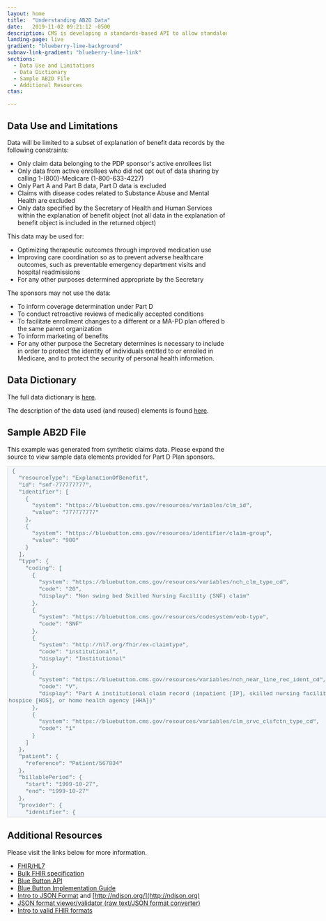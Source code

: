 ```yaml
---
layout: home
title:  "Understanding AB2D Data"
date:   2019-11-02 09:21:12 -0500 
description: CMS is developing a standards-based API to allow standalone Medicare Part D plan (PDP) sponsors to retrieve Medicare claims data for their enrollees.
landing-page: live
gradient: "blueberry-lime-background"
subnav-link-gradient: "blueberry-lime-link"
sections:
  - Data Use and Limitations 
  - Data Dictionary
  - Sample AB2D File
  - Additional Resources
ctas:

---
```

<style>
textarea {
    font-family: monospace, monospace;
    font-size: 1em;    
    background-color: #f3f6fa;
    border: solid 1px #dddddd;
    font: 1rem Consolas, "Liberation Mono", Menlo, Courier, monospace;
    font-size: .8rem;
    line-height: 1.25;
    color: #567482;
}
</style>

## Data Use and Limitations

Data will be limited to a subset of explanation of benefit data records by the following constraints:

- Only claim data belonging to the PDP sponsor's active enrollees list
- Only data from active enrollees who did not opt out of data sharing by calling 1-(800)-Medicare (1-800-633-4227)
- Only Part A and Part B data, Part D data is excluded
- Claims with disease codes related to Substance Abuse and Mental Health are excluded
- Only data specified by the Secretary of Health and Human Services within the explanation of benefit object (not all 
data in the explanation of benefit object is included in the returned object)

This data may be used for:

- Optimizing therapeutic outcomes through improved medication use
- Improving care coordination so as to prevent adverse healthcare outcomes, such as preventable emergency department 
visits and hospital readmissions
- For any other purposes determined appropriate by the Secretary

The sponsors may not use the data:

- To inform coverage determination under Part D
- To conduct retroactive reviews of medically accepted conditions
- To facilitate enrollment changes to a different or a MA-PD plan offered b the same parent organization
- To inform marketing of benefits
- For any other purpose the Secretary determines is necessary to include in order to protect the identity of 
individuals entitled to or enrolled in Medicare, and to protect the security of personal health information.

## Data Dictionary

The full data dictionary is [here](data_dictionary.html).

The description of the data used (and reused) elements is found [here](data_types.html).

## Sample AB2D File

This example was generated from synthetic claims data. Please expand the source to view sample data elements provided for Part D Plan sponsors.

 <textarea cols="100" rows="50">
 {
   "resourceType": "ExplanationOfBenefit",
   "id": "snf-777777777",
   "identifier": [
     {
       "system": "https://bluebutton.cms.gov/resources/variables/clm_id",
       "value": "777777777"
     },
     {
       "system": "https://bluebutton.cms.gov/resources/identifier/claim-group",
       "value": "900"
     }
   ],
   "type": {
     "coding": [
       {
         "system": "https://bluebutton.cms.gov/resources/variables/nch_clm_type_cd",
         "code": "20",
         "display": "Non swing bed Skilled Nursing Facility (SNF) claim"
       },
       {
         "system": "https://bluebutton.cms.gov/resources/codesystem/eob-type",
         "code": "SNF"
       },
       {
         "system": "http://hl7.org/fhir/ex-claimtype",
         "code": "institutional",
         "display": "Institutional"
       },
       {
         "system": "https://bluebutton.cms.gov/resources/variables/nch_near_line_rec_ident_cd",
         "code": "V",
         "display": "Part A institutional claim record (inpatient [IP], skilled nursing facility [SNF], hospice [HOS], or home health agency [HHA])"
       },
       {
         "system": "https://bluebutton.cms.gov/resources/variables/clm_srvc_clsfctn_type_cd",
         "code": "1"
       }
     ]
   },
   "patient": {
     "reference": "Patient/567834"
   },
   "billablePeriod": {
   	 "start": "1999-10-27",
   	 "end": "1999-10-27"
   },
   "provider": {
     "identifier": {
       "system": "https://bluebutton.cms.gov/resources/variables/prvdr_num",
       "value": "299999"
     }
   },
   "organization": {
     "identifier": {
       "system": "http://hl7.org/fhir/sid/us-npi",
       "value": "1111111111"
     }
   },
   "facility": {
     "extension": [
       {
         "url": "https://bluebutton.cms.gov/resources/variables/clm_fac_type_cd",
         "valueCoding": {
           "system": "https://bluebutton.cms.gov/resources/variables/clm_fac_type_cd",
           "code": "2",
           "display": "Skilled Nursing Facility (SNF)"
         }
       }
     ],
     "identifier": {
       "system": "http://hl7.org/fhir/sid/us-npi",
       "value": "1111111111"
     }
   },
   "careTeam": [
     {
       "sequence": 2,
       "provider": {
         "identifier": {
           "system": "http://hl7.org/fhir/sid/us-npi",
           "value": "3333333333"
         }
       },
       "role": {
         "coding": [
           {
             "system": "http://hl7.org/fhir/claimcareteamrole",
             "code": "assist",
             "display": "Assisting Provider"
           }
         ]
       }
     },
     {
       "sequence": 3,
       "provider": {
         "identifier": {
           "system": "http://hl7.org/fhir/sid/us-npi",
           "value": "4444444444"
         }
       },
       "role": {
         "coding": [
           {
             "system": "http://hl7.org/fhir/claimcareteamrole",
             "code": "other",
             "display": "Other"
           }
         ]
       }
     },
     {
       "sequence": 4,
       "provider": {
         "identifier": {
           "system": "http://hl7.org/fhir/sid/us-npi",
           "value": "2222222222"
         }
       },
       "role": {
         "coding": [
           {
             "system": "http://hl7.org/fhir/claimcareteamrole",
             "code": "primary",
             "display": "Primary provider"
           }
         ]
       }
     },
     {
       "sequence": 5,
       "provider": {
         "identifier": {
           "system": "http://hl7.org/fhir/sid/us-npi",
           "value": "345345345"
         }
       },
       "role": {
         "coding": [
           {
             "system": "http://hl7.org/fhir/claimcareteamrole",
             "code": "primary",
             "display": "Primary provider"
           }
         ]
       }
     }
   ],
   "diagnosis": [
     {
       "packageCode": {
         "coding": [
           {
             "system": "https://bluebutton.cms.gov/resources/variables/clm_drg_cd",
             "code": "645"
           }
         ]
       }
     },
     {
       "sequence": 2,
       "diagnosisCodeableConcept": {
         "coding": [
           {
             "system": "http://hl7.org/fhir/sid/icd-9-cm",
             "code": "R4444"
           }
         ]
       },
       "type": [
         {
           "coding": [
             {
               "system": "https://bluebutton.cms.gov/resources/codesystem/diagnosis-type",
               "code": "admitting",
               "display": "The diagnosis given as the reason why the patient was admitted to the hospital."
             }
           ]
         }
       ]
     },
     {
       "sequence": 3,
       "diagnosisCodeableConcept": {
         "coding": [
           {
             "system": "http://hl7.org/fhir/sid/icd-9-cm",
             "code": "R5555"
           }
         ]
       },
       "type": [
         {
           "coding": [
             {
               "system": "https://bluebutton.cms.gov/resources/codesystem/diagnosis-type",
               "code": "principal",
               "display": "The single medical diagnosis that is most relevant to the patient's chief complaint or need for treatment."
             }
           ]
         }
       ]
     },
     {
       "sequence": 4,
       "diagnosisCodeableConcept": {
         "coding": [
           {
             "system": "http://hl7.org/fhir/sid/icd-9-cm",
             "code": "R6666"
           }
         ]
       }
     },
     {
       "sequence": 5,
       "diagnosisCodeableConcept": {
         "coding": [
           {
             "system": "http://hl7.org/fhir/sid/icd-9-cm",
             "code": "R2222"
           }
         ]
       },
       "type": [
         {
           "coding": [
             {
               "system": "https://bluebutton.cms.gov/resources/codesystem/diagnosis-type",
               "code": "external-first",
               "display": "The code used to identify the 1st external cause of injury, poisoning, or other adverse effect."
             }
           ]
         }
       ]
     },
     {
       "sequence": 6,
       "diagnosisCodeableConcept": {
         "coding": [
           {
             "system": "http://hl7.org/fhir/sid/icd-9-cm",
             "code": "R3333"
           }
         ]
       },
       "type": [
         {
           "coding": [
             {
               "system": "https://bluebutton.cms.gov/resources/codesystem/diagnosis-type",
               "code": "external",
               "display": "A code used to identify an external cause of injury, poisoning, or other adverse effect."
             }
           ]
         }
       ]
     }
   ],
   "procedure": [
     {
       "sequence": 1,
       "date": "2016-01-16T00:00:00-06:00",
       "procedureCodeableConcept": {
         "coding": [
           {
             "system": "http://hl7.org/fhir/sid/icd-9-cm",
             "code": "0TCCCCC"
           }
         ]
       }
     }
   ],
   "precedence": 0,
   "item": [
     {
       "sequence": 1,
       "careTeamLinkId": [
         5
       ],
       "service": {
         "coding": [
           {
             "system": "https://bluebutton.cms.gov/resources/codesystem/hcpcs",
             "code": "MMM"
           }
         ]
       },
       "servicedPeriod": {
         "start": "2000-10-01",
         "end": "2000-10-01"
       },
       "locationAddress": {
         "state": "FL"
       },
       "quantity": {
         "value": 477
       }
     }
   ]
 }
 </textarea>
 
## Additional Resources
Please visit the links below for more information.
 
- [FHIR/HL7](https://www.hl7.org/fhir/)
- [Bulk FHIR specification](http://build.fhir.org/ig/HL7/VhDir/bulk-data.html)
- [Blue Button API](https://bluebutton.cms.gov/developers/)
- [Blue Button Implementation Guide](https://bluebutton.cms.gov/assets/ig/index.html)
- [Intro to JSON Format](http://json.org/) and [http://ndjson.org/](http://ndjson.org)
- [JSON format viewer/validator (raw text/JSON format converter)](https://jsonlint.com/)
- [Intro to valid FHIR formats](http://hl7.org/fhir/STU3/validation.html)